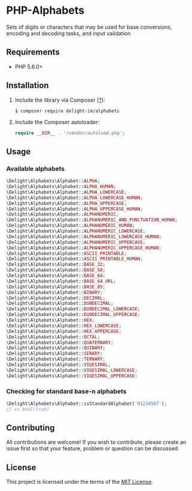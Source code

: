 # PHP-Alphabets

Sets of digits or characters that may be used for base conversions, encoding and decoding tasks, and input validation

## Requirements

 * PHP 5.6.0+

## Installation

 1. Include the library via Composer [[?]](https://github.com/delight-im/Knowledge/blob/master/Composer%20(PHP).md):

    ```
    $ composer require delight-im/alphabets
    ```

 1. Include the Composer autoloader:

    ```php
    require __DIR__ . '/vendor/autoload.php';
    ```

## Usage

### Available alphabets

```php
\Delight\Alphabets\Alphabet::ALPHA;
\Delight\Alphabets\Alphabet::ALPHA_HUMAN;
\Delight\Alphabets\Alphabet::ALPHA_LOWERCASE;
\Delight\Alphabets\Alphabet::ALPHA_LOWERCASE_HUMAN;
\Delight\Alphabets\Alphabet::ALPHA_UPPERCASE;
\Delight\Alphabets\Alphabet::ALPHA_UPPERCASE_HUMAN;
\Delight\Alphabets\Alphabet::ALPHANUMERIC;
\Delight\Alphabets\Alphabet::ALPHANUMERIC_AND_PUNCTUATION_HUMAN;
\Delight\Alphabets\Alphabet::ALPHANUMERIC_HUMAN;
\Delight\Alphabets\Alphabet::ALPHANUMERIC_LOWERCASE;
\Delight\Alphabets\Alphabet::ALPHANUMERIC_LOWERCASE_HUMAN;
\Delight\Alphabets\Alphabet::ALPHANUMERIC_UPPERCASE;
\Delight\Alphabets\Alphabet::ALPHANUMERIC_UPPERCASE_HUMAN;
\Delight\Alphabets\Alphabet::ASCII_PRINTABLE;
\Delight\Alphabets\Alphabet::ASCII_PRINTABLE_HUMAN;
\Delight\Alphabets\Alphabet::BASE_32;
\Delight\Alphabets\Alphabet::BASE_58;
\Delight\Alphabets\Alphabet::BASE_64;
\Delight\Alphabets\Alphabet::BASE_64_URL;
\Delight\Alphabets\Alphabet::BASE_85;
\Delight\Alphabets\Alphabet::BINARY;
\Delight\Alphabets\Alphabet::DECIMAL;
\Delight\Alphabets\Alphabet::DUODECIMAL;
\Delight\Alphabets\Alphabet::DUODECIMAL_LOWERCASE;
\Delight\Alphabets\Alphabet::DUODECIMAL_UPPERCASE;
\Delight\Alphabets\Alphabet::HEX;
\Delight\Alphabets\Alphabet::HEX_LOWERCASE;
\Delight\Alphabets\Alphabet::HEX_UPPERCASE;
\Delight\Alphabets\Alphabet::OCTAL;
\Delight\Alphabets\Alphabet::QUATERNARY;
\Delight\Alphabets\Alphabet::QUINARY;
\Delight\Alphabets\Alphabet::SENARY;
\Delight\Alphabets\Alphabet::TERNARY;
\Delight\Alphabets\Alphabet::VIGESIMAL;
\Delight\Alphabets\Alphabet::VIGESIMAL_LOWERCASE;
\Delight\Alphabets\Alphabet::VIGESIMAL_UPPERCASE;
```

### Checking for standard base-n alphabets

```php
\Delight\Alphabets\Alphabet::isStandardAlphabet('01234567');
// => bool(true)
```

## Contributing

All contributions are welcome! If you wish to contribute, please create an issue first so that your feature, problem or question can be discussed.

## License

This project is licensed under the terms of the [MIT License](https://opensource.org/licenses/MIT).
